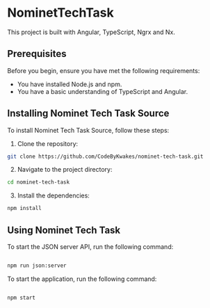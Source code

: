 # NominetTechTask

This project is built with Angular, TypeScript, Ngrx and Nx.

## Prerequisites

Before you begin, ensure you have met the following requirements:

- You have installed Node.js and npm.
- You have a basic understanding of TypeScript and Angular.

## Installing Nominet Tech Task Source

To install Nominet Tech Task Source, follow these steps:

1. Clone the repository:

```sh
git clone https://github.com/CodeByKwakes/nominet-tech-task.git
```

2. Navigate to the project directory:

```sh
cd nominet-tech-task
```

3. Install the dependencies:

```sh
npm install
```

## Using Nominet Tech Task

To start the JSON server API, run the following command:

```sh

npm run json:server

```

To start the application, run the following command:

```sh

npm start

```

